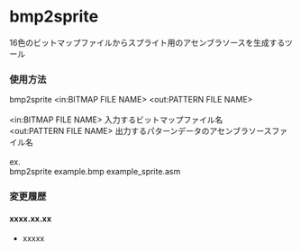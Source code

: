 # bmp2sprite
16色のビットマップファイルからスプライト用のアセンブラソースを生成するツール<br>

### 使用方法
bmp2sprite <in:BITMAP FILE NAME> <out:PATTERN FILE NAME><br>
<br>
  <in:BITMAP FILE NAME>		入力するビットマップファイル名<br>
  <out:PATTERN FILE NAME>	出力するパターンデータのアセンブラソースファイル名<br>
<br>
ex.<br>
  bmp2sprite example.bmp example_sprite.asm<br>

### 変更履歴
#### xxxx.xx.xx
* xxxxx

